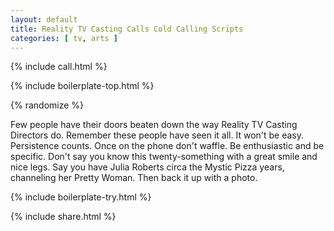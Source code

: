 ```yaml
---
layout: default
title: Reality TV Casting Calls Cold Calling Scripts
categories: [ tv, arts ]
---
```


{% include call.html %}

{% include boilerplate-top.html %}


{% randomize %}

Few people have their doors beaten down the way Reality TV Casting Directors do. Remember these people have seen it all. It won't be easy. Persistence counts. Once on the phone don't waffle. Be enthusiastic and be specific. Don't say you know this twenty-something with a great smile and nice legs. Say you have Julia Roberts circa the Mystic Pizza years, channeling her Pretty Woman. Then back it up with a photo.

{% include boilerplate-try.html %}

{% include share.html %}
